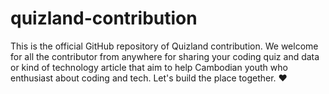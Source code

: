 # quizland-contribution
This is the official GitHub repository of Quizland contribution. We welcome for all the contributor from anywhere for sharing your coding quiz and data or kind of technology article that aim to help Cambodian youth who enthusiast about coding and tech. Let's build the place together. ❤️
